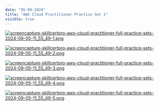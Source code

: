 ```yaml
---
date: "05-09-2024"
title: "AWS Cloud Practitioner Practice Set 1"
visible: true
---
```

<a href="/images/screencapture-skillcertpro-aws-cloud-practitioner-full-practice-sets-2024-09-05-11_55_49-1.png" target="_blank"><img src="/images/screencapture-skillcertpro-aws-cloud-practitioner-full-practice-sets-2024-09-05-11_55_49-1.png" alt="screencapture-skillcertpro-aws-cloud-practitioner-full-practice-sets-2024-09-05-11_55_49-1.png" /></a>

<a href="/images/screencapture-skillcertpro-aws-cloud-practitioner-full-practice-sets-2024-09-05-11_55_49-2.png" target="_blank"><img src="/images/screencapture-skillcertpro-aws-cloud-practitioner-full-practice-sets-2024-09-05-11_55_49-2.png" alt="screencapture-skillcertpro-aws-cloud-practitioner-full-practice-sets-2024-09-05-11_55_49-2.png" /></a>

<a href="/images/screencapture-skillcertpro-aws-cloud-practitioner-full-practice-sets-2024-09-05-11_55_49-3.png" target="_blank"><img src="/images/screencapture-skillcertpro-aws-cloud-practitioner-full-practice-sets-2024-09-05-11_55_49-3.png" alt="screencapture-skillcertpro-aws-cloud-practitioner-full-practice-sets-2024-09-05-11_55_49-3.png" /></a>

<a href="/images/screencapture-skillcertpro-aws-cloud-practitioner-full-practice-sets-2024-09-05-11_55_49-4.png" target="_blank"><img src="/images/screencapture-skillcertpro-aws-cloud-practitioner-full-practice-sets-2024-09-05-11_55_49-4.png" alt="screencapture-skillcertpro-aws-cloud-practitioner-full-practice-sets-2024-09-05-11_55_49-4.png" /></a>

<a href="/images/screencapture-skillcertpro-aws-cloud-practitioner-full-practice-sets-2024-09-05-11_55_49-5.png" target="_blank"><img src="/images/screencapture-skillcertpro-aws-cloud-practitioner-full-practice-sets-2024-09-05-11_55_49-5.png" alt="screencapture-skillcertpro-aws-cloud-practitioner-full-practice-sets-2024-09-05-11_55_49-5.png" /></a>